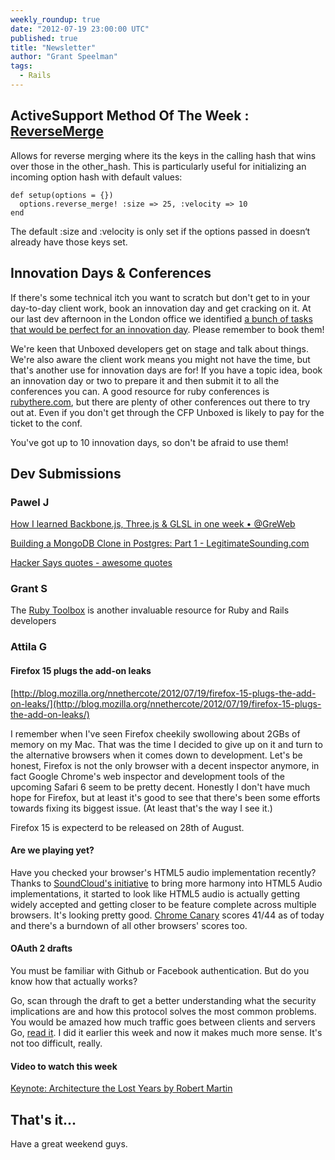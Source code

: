```yaml
---
weekly_roundup: true
date: "2012-07-19 23:00:00 UTC"
published: true
title: "Newsletter"
author: "Grant Speelman"
tags:
  - Rails
---
```


## ActiveSupport Method Of The Week : [ReverseMerge](http://as.rubyonrails.org/classes/ActiveSupport/CoreExtensions/Hash/ReverseMerge.html)

Allows for reverse merging where its the keys in the calling hash that wins over those in the other_hash. This is particularly useful for initializing an incoming option hash with default values:

    def setup(options = {})
      options.reverse_merge! :size => 25, :velocity => 10
    end

The default :size and :velocity is only set if the options passed in doesn‘t already have those keys set.


## Innovation Days & Conferences

If there's some technical itch you want to scratch but don't get to in your day-to-day client work, book an innovation day and get cracking on it.  At our last dev afternoon in the London office we identified [a bunch of tasks that would be perfect for an innovation day](https://wiki.unboxedconsulting.com/wiki/Dev_Day#Not_Done).  Please remember to book them!

We're keen that Unboxed developers get on stage and talk about things.  We're also aware the client work means you might not have the time, but that's another use for innovation days are for!  If you have a topic idea, book an innovation day or two to prepare it and then submit it to all the conferences you can.  A good resource for ruby conferences is [rubythere.com](http://rubythere.com/), but there are plenty of other conferences out there to try out at.  Even if you don't get through the CFP Unboxed is likely to pay for the ticket to the conf.

You've got up to 10 innovation days, so don't be afraid to use them!

## Dev Submissions

### Pawel J

[How I learned Backbone.js, Three.js & GLSL in one week • @GreWeb](http://blog.greweb.fr/2012/07/how-i-learned-backbone-js-three-js-glsl-in-one-week/?utm_source=javascriptweekly&utm_medium=email)

[Building a MongoDB Clone in Postgres: Part 1 - LegitimateSounding.com](http://legitimatesounding.com/blog/building_a_mongodb_clone_in_postgres_part_1.html)

[Hacker Says quotes - awesome quotes](http://hackersays.com/2f2a78)

### Grant S

The [Ruby Toolbox](http://ruby-toolbox.com/) is another invaluable resource for Ruby and Rails developers

### Attila G

#### Firefox 15 plugs the add-on leaks
[http://blog.mozilla.org/nnethercote/2012/07/19/firefox-15-plugs-the-add-on-leaks/](http://blog.mozilla.org/nnethercote/2012/07/19/firefox-15-plugs-the-add-on-leaks/)

I remember when I've seen Firefox cheekily swollowing about 2GBs of memory on my Mac. That was the time I decided to give up on it and turn to the alternative browsers when it comes down to development. Let's be honest, Firefox is not the only browser with a decent inspector anymore, in fact Google Chrome's web inspector and development tools of the upcoming Safari 6 seem to be pretty decent. Honestly I don't have much hope for Firefox, but at least it's good to see that there's been some efforts towards fixing its biggest issue. (At least that's the way I see it.)

Firefox 15 is expecterd to be released on 28th of August.

#### Are we playing yet?

Have you checked your browser's HTML5 audio implementation recently? Thanks to [SoundCloud's initiative](http://areweplayingyet.org/) to bring more harmony into HTML5 Audio implementations, it started to look like HTML5 audio is actually getting widely accepted and getting closer to be  feature complete across multiple browsers. It's looking pretty good. [Chrome Canary](https://tools.google.com/dlpage/chromesxs/) scores 41/44 as of today and there's a burndown of all other browsers' scores too.

#### OAuth 2 drafts

You must be familiar with Github or Facebook authentication. But do you know how that actually works?

Go, scan through the draft to get a better understanding what the security implications are and how this protocol solves the most common problems. You would be amazed how much traffic goes between clients and servers Go, [read it](http://tools.ietf.org/html/draft-ietf-oauth-v2-30). I did it earlier this week and now it makes much more sense. It's not too difficult, really.

#### Video to watch this week

[Keynote: Architecture the Lost Years by Robert Martin](http://www.youtube.com/watch?v=WpkDN78P884)

## That's it...

Have a great weekend guys.
